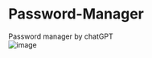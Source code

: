# Password-Manager
Password manager by chatGPT
<br>
![image](https://github.com/kecalek13/Password-Manager/assets/103138537/bd8e85db-1a06-41b7-bda4-713e62111d5a)
